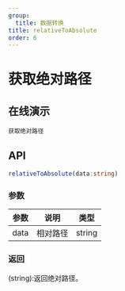 ```yaml
---
group:
  title: 数据转换
title: relativeToAbsolute
order: 6
---
```


# 获取绝对路径

## 在线演示

<code src="./transform/relativeToAbsolute">获取绝对路径</code>

## API

```typescript
relativeToAbsolute(data:string)
```

### 参数

| 参数 | 说明     | 类型   |
| ---- | -------- | ------ |
| data | 相对路径 | string |

### 返回

(string):返回绝对路径。
